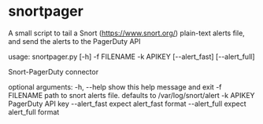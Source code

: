 # snortpager
A small script to tail a Snort (https://www.snort.org/) plain-text alerts file, and send the alerts to the PagerDuty API

usage: snortpager.py [-h] -f FILENAME -k APIKEY [--alert_fast] [--alert_full]

Snort-PagerDuty connector

optional arguments:
  -h, --help    show this help message and exit
  -f FILENAME   path to snort alerts file. defaults to /var/log/snort/alert
  -k APIKEY     PagerDuty API key
  --alert_fast  expect alert_fast format
  --alert_full  expect alert_full format
